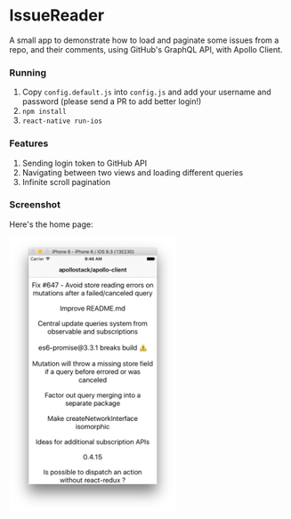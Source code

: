 # IssueReader

A small app to demonstrate how to load and paginate some issues from a repo, and their comments, using GitHub's GraphQL API, with Apollo Client.

### Running

1. Copy `config.default.js` into `config.js` and add your username and password (please send a PR to add better login!)
2. `npm install`
3. `react-native run-ios`

### Features

1. Sending login token to GitHub API
2. Navigating between two views and loading different queries
3. Infinite scroll pagination

### Screenshot

Here's the home page:

<img src="screenshot.png" width="300" />

